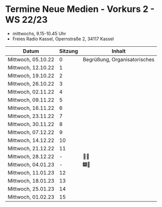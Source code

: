# Termine Neue Medien - Vorkurs 2 - WS 22/23

- mittwochs, 9.15-10.45 Uhr
- Freies Radio Kassel, Opernstraße 2, 34117 Kassel

| Datum | Sitzung | Inhalt
| ----- | ------- | ------
| Mittwoch, 05.10.22 | 0 | Begrüßung, Organisatorisches
| Mittwoch, 12.10.22 | 1 |
| Mittwoch, 19.10.22 | 2 |
| Mittwoch, 26.10.22 | 3 |
| Mittwoch, 02.11.22 | 4 |
| Mittwoch, 09.11.22 | 5 |
| Mittwoch, 16.11.22 | 6 |
| Mittwoch, 23.11.22 | 7 |
| Mittwoch, 30.11.22 | 8 |
| Mittwoch, 07.12.22 | 9 |
| Mittwoch, 14.12.22 | 10 |
| Mittwoch, 21.12.22 | 11 |
| Mittwoch, 28.12.22 | - | 🎅🎁
| Mittwoch, 04.01.23 | - | 🎆🎉
| Mittwoch, 11.01.23 | 12 |
| Mittwoch, 18.01.23 | 13 |
| Mittwoch, 25.01.23 | 14 |
| Mittwoch, 01.02.23 | 15 |
